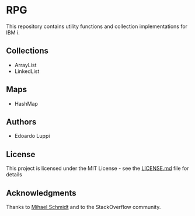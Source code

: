 # RPG
This repository contains utility functions and collection implementations for IBM i.

## Collections
* ArrayList
* LinkedList

## Maps
* HashMap

## Authors
* Edoardo Luppi

## License
This project is licensed under the MIT License - see the [LICENSE.md](LICENSE.md) file for details

## Acknowledgments
Thanks to [Mihael Schmidt](https://github.com/OSSILE) and to the StackOverflow community.
